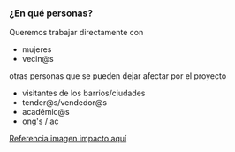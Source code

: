 ### ¿En qué personas?
Queremos trabajar directamente con
* mujeres
* vecin@s

otras personas que se pueden dejar afectar por el proyecto
* visitantes de los barrios/ciudades
* tender@s/vendedor@s
* académic@s
* ong's / ac

[Referencia imagen impacto aquí](https://github.com/iLab-Openlabs/artilugios/blob/recipe/prototyping/grafemas/20171205_3_Impacto.jpg)
